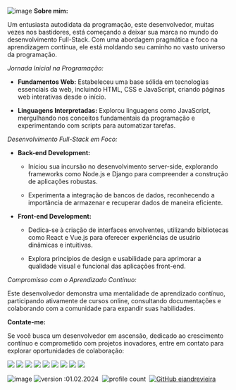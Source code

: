 ![image](https://github.com/eiandrevieira/eiandrevieira/assets/132021448/a6f8a520-1b9a-4984-8aa0-058dec9381b4)
**Sobre mim:**

Um entusiasta autodidata da programação, este desenvolvedor, muitas vezes nos bastidores, está começando a deixar sua marca no mundo do desenvolvimento Full-Stack. Com uma abordagem pragmática e foco na aprendizagem contínua, ele está moldando seu caminho no vasto universo da programação.

*Jornada Inicial na Programação:*

- **Fundamentos Web:** Estabeleceu uma base sólida em tecnologias essenciais da web, incluindo HTML, CSS e JavaScript, criando páginas web interativas desde o início.

- **Linguagens Interpretadas:** Explorou linguagens como JavaScript, mergulhando nos conceitos fundamentais da programação e experimentando com scripts para automatizar tarefas.

*Desenvolvimento Full-Stack em Foco:*

- **Back-end Development:**
  - Iniciou sua incursão no desenvolvimento server-side, explorando frameworks como Node.js e Django para compreender a construção de aplicações robustas.

  - Experimenta a integração de bancos de dados, reconhecendo a importância de armazenar e recuperar dados de maneira eficiente.

- **Front-end Development:**
  - Dedica-se à criação de interfaces envolventes, utilizando bibliotecas como React e Vue.js para oferecer experiências de usuário dinâmicas e intuitivas.

  - Explora princípios de design e usabilidade para aprimorar a qualidade visual e funcional das aplicações front-end.

*Compromisso com o Aprendizado Contínuo:*

Este desenvolvedor demonstra uma mentalidade de aprendizado contínuo, participando ativamente de cursos online, consultando documentações e colaborando com a comunidade para expandir suas habilidades.

**Contate-me:**

Se você busca um desenvolvedor em ascensão, dedicado ao crescimento contínuo e comprometido com projetos inovadores, entre em contato para explorar oportunidades de colaboração:

<div dir="auto">
  <a href="https://www.behance.net/eiandrevieira" target="_blank"><img src="https://img.shields.io/badge/Behance-%23333.svg?style=for-the-badge&logo=Behance&logoColor=white" target="_blank"></a>
  <a href="https://www.dribbble.com/eiandrevieira" target="_blank"><img src="https://img.shields.io/badge/dribbble-%23333.svg?style=for-the-badge&logo=dribbble&logoColor=white" target="_blank"></a>
  <a href="https://discord.gg/bkcy9sX9TA" target="_blank"><img src="https://img.shields.io/badge/Discord-%23333.svg?style=for-the-badge&logo=discord&logoColor=white" target="_blank"></a>
  <a href="https://www.figma.com/@eiandrevieira" target="_blank"><img src="https://img.shields.io/badge/figma-%23333.svg?style=for-the-badge&logo=figma&logoColor=white" target="_blank"></a>
  <a href="mailto:contatoandrevieirasouza@outlook.com" target="_blank"><img src="https://img.shields.io/badge/Gmail-%23333?style=for-the-badge&logo=gmail&logoColor=white" target="_blank"></a>
  <a href="https://instagram.com/eiandrevieira" target="_blank"><img src="https://img.shields.io/badge/Instagram-%23333.svg?style=for-the-badge&logo=Instagram&logoColor=white" target="_blank"></a>
  <a href="https://www.linkedin.com/in/eiandrevieira" target="_blank"><img src="https://img.shields.io/badge/linkedin-%23333.svg?style=for-the-badge&logo=linkedin&logoColor=white" target="_blank"></a>
  <a href="https://www.twitch.tv/eiandrevieira" target="_blank"><img src="https://img.shields.io/badge/Twitch-%23333.svg?style=for-the-badge&logo=Twitch&logoColor=white" target="_blank"></a>
  <a href="https://www.youtube.com/@eiandrevieira" target="_blank"><img src="https://img.shields.io/badge/YouTube-%23333.svg?style=for-the-badge&logo=YouTube&logoColor=white" target="_blank"></a>
  

![image](https://github.com/eiandrevieira/eiandrevieira/assets/132021448/a4e44ddb-db4f-4113-8536-298bb95afa0d)
![version :01.02.2024](https://img.shields.io/badge/version-01.02.2024-informational)&nbsp;
![profile count](https://komarev.com/ghpvc/?username=eiandrevieira)&nbsp;
[![GitHub eiandrevieira](https://img.shields.io/github/followers/eiandrevieira?label=follow&style=social)](https://github.com/eiandrevieira)&nbsp;
